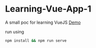 # Learning-Vue-App-1
A small poc for learning VueJS [Demo](https://elastic-euclid-f0c9a6.netlify.app/)

run using 
```sh
npm install && npm run serve
```
